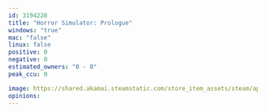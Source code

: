 ```yaml
---
id: 3194220
title: "Horror Simulator: Prologue"
windows: "true"
mac: "false"
linux: false
positive: 0
negative: 0
estimated_owners: "0 - 0"
peak_ccu: 0

image: https://shared.akamai.steamstatic.com/store_item_assets/steam/apps/3194220/header.jpg?t=1729155838
opinions:
---
```

